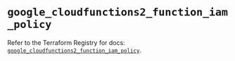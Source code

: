 # `google_cloudfunctions2_function_iam_policy`

Refer to the Terraform Registry for docs: [`google_cloudfunctions2_function_iam_policy`](https://registry.terraform.io/providers/hashicorp/google-beta/6.11.0/docs/resources/google_cloudfunctions2_function_iam_policy).
